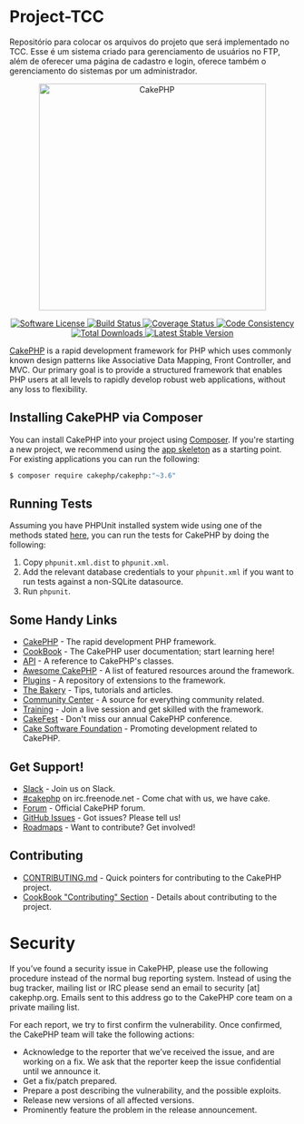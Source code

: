 # Project-TCC
Repositório para colocar os arquivos do projeto que será implementado no TCC.
Esse é um sistema criado para gerenciamento de usuários no FTP, além de oferecer uma página de cadastro e login, oferece também o gerenciamento do sistemas por um administrador.
<p align="center">
  <a href="https://cakephp.org/" target="_blank" >
    <img alt="CakePHP" src="https://cakephp.org/v2/img/logos/CakePHP_Logo.svg" width="400" />
  </a>
</p>
<p align="center">
    <a href="LICENSE" target="_blank">
        <img alt="Software License" src="https://img.shields.io/badge/license-MIT-brightgreen.svg?style=flat-square">
    </a>
    <a href="https://travis-ci.org/cakephp/cakephp" target="_blank">
        <img alt="Build Status" src="https://img.shields.io/travis/cakephp/cakephp/master.svg?style=flat-square">
    </a>
    <a href="https://codecov.io/github/cakephp/cakephp" target="_blank">
        <img alt="Coverage Status" src="https://img.shields.io/codecov/c/github/cakephp/cakephp.svg?style=flat-square">
    </a>
    <a href="https://squizlabs.github.io/PHP_CodeSniffer/analysis/cakephp/cakephp/" target="_blank">
        <img alt="Code Consistency" src="https://squizlabs.github.io/PHP_CodeSniffer/analysis/cakephp/cakephp/grade.svg">
    </a>
    <a href="https://packagist.org/packages/cakephp/cakephp" target="_blank">
        <img alt="Total Downloads" src="https://img.shields.io/packagist/dt/cakephp/cakephp.svg?style=flat-square">
    </a>
    <a href="https://packagist.org/packages/cakephp/cakephp" target="_blank">
        <img alt="Latest Stable Version" src="https://img.shields.io/packagist/v/cakephp/cakephp.svg?style=flat-square&label=stable">
    </a>
</p>

[CakePHP](https://cakephp.org) is a rapid development framework for PHP which
uses commonly known design patterns like Associative Data
Mapping, Front Controller, and MVC.  Our primary goal is to provide a structured
framework that enables PHP users at all levels to rapidly develop robust web
applications, without any loss to flexibility.

## Installing CakePHP via Composer

You can install CakePHP into your project using
[Composer](https://getcomposer.org).  If you're starting a new project, we
recommend using the [app skeleton](https://github.com/cakephp/app) as
a starting point. For existing applications you can run the following:

``` bash
$ composer require cakephp/cakephp:"~3.6"
```

## Running Tests

Assuming you have PHPUnit installed system wide using one of the methods stated
[here](https://phpunit.de/manual/current/en/installation.html), you can run the
tests for CakePHP by doing the following:

1. Copy `phpunit.xml.dist` to `phpunit.xml`.
2. Add the relevant database credentials to your `phpunit.xml` if you want to run tests against
   a non-SQLite datasource.
3. Run `phpunit`.

## Some Handy Links

* [CakePHP](https://cakephp.org) - The rapid development PHP framework.
* [CookBook](https://book.cakephp.org) - The CakePHP user documentation; start learning here!
* [API](https://api.cakephp.org) - A reference to CakePHP's classes.
* [Awesome CakePHP](https://github.com/FriendsOfCake/awesome-cakephp) - A list of featured resources around the framework.
* [Plugins](https://plugins.cakephp.org) - A repository of extensions to the framework.
* [The Bakery](https://bakery.cakephp.org) - Tips, tutorials and articles.
* [Community Center](https://community.cakephp.org) - A source for everything community related.
* [Training](https://training.cakephp.org) - Join a live session and get skilled with the framework.
* [CakeFest](https://cakefest.org) - Don't miss our annual CakePHP conference.
* [Cake Software Foundation](https://cakefoundation.org) - Promoting development related to CakePHP.

## Get Support!

* [Slack](https://cakesf.herokuapp.com/) - Join us on Slack.
* [#cakephp](https://webchat.freenode.net/?channels=#cakephp) on irc.freenode.net - Come chat with us, we have cake.
* [Forum](https://discourse.cakephp.org/) - Official CakePHP forum.
* [GitHub Issues](https://github.com/cakephp/cakephp/issues) - Got issues? Please tell us!
* [Roadmaps](https://github.com/cakephp/cakephp/wiki#roadmaps) - Want to contribute? Get involved!

## Contributing

* [CONTRIBUTING.md](.github/CONTRIBUTING.md) - Quick pointers for contributing to the CakePHP project.
* [CookBook "Contributing" Section](https://book.cakephp.org/3.0/en/contributing.html) - Details about contributing to the project.

# Security

If you’ve found a security issue in CakePHP, please use the following procedure instead of the normal bug reporting system. Instead of using the bug tracker, mailing list or IRC please send an email to security [at] cakephp.org. Emails sent to this address go to the CakePHP core team on a private mailing list.

For each report, we try to first confirm the vulnerability. Once confirmed, the CakePHP team will take the following actions:

- Acknowledge to the reporter that we’ve received the issue, and are working on a fix. We ask that the reporter keep the issue confidential until we announce it.
- Get a fix/patch prepared.
- Prepare a post describing the vulnerability, and the possible exploits.
- Release new versions of all affected versions.
- Prominently feature the problem in the release announcement.
